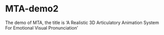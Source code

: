 # MTA-demo2
The demo of MTA, the title is ‘A Realistic 3D Articulatory Animation System For Emotional Visual Pronunciation’
